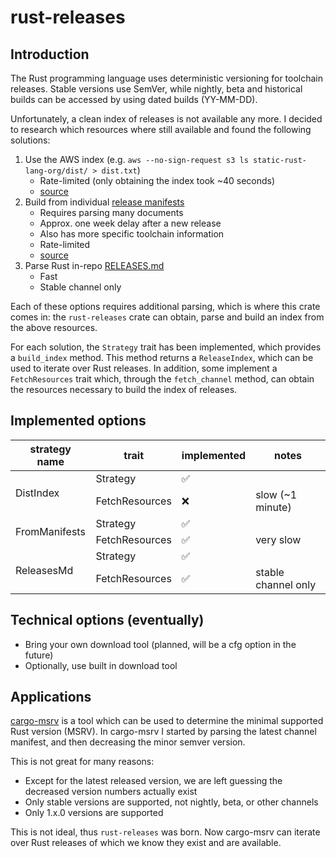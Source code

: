 # rust-releases


## Introduction

The Rust programming language uses deterministic versioning for toolchain releases. Stable versions use SemVer, 
while nightly, beta and historical builds can be accessed by using dated builds (YY-MM-DD).

Unfortunately, a clean index of releases is not available any more. I decided to research which resources where still available
and found the following solutions:
    
  1) Use the AWS index (e.g. `aws --no-sign-request s3 ls static-rust-lang-org/dist/ > dist.txt`)
      * Rate-limited (only obtaining the index took ~40 seconds)
      * [source](https://github.com/rust-lang/rust/issues/56971#issuecomment-527199391)
  2) Build from individual [release manifests](https://static.rust-lang.org/manifests.txt)
      * Requires parsing many documents
      * Approx. one week delay after a new release
      * Also has more specific toolchain information
      * Rate-limited
      * [source](https://github.com/rust-lang/rust/issues/56971#issuecomment-532783994)
  3) Parse Rust in-repo [RELEASES.md](https://raw.githubusercontent.com/rust-lang/rust/master/RELEASES.md)
      * Fast
      * Stable channel only

Each of these options requires additional parsing, which is where this crate comes in: the `rust-releases` crate
can obtain, parse and build an index from the above resources.

For each solution, the `Strategy` trait has been implemented, which provides a `build_index` method. This method
returns a `ReleaseIndex`, which can be used to iterate over Rust releases. In addition, some implement a `FetchResources`
trait which, through the `fetch_channel` method, can obtain the resources necessary to build the index of releases.

## Implemented options

<table>
<thead>
  <tr>
    <th>strategy name</th>
    <th>trait</th>
    <th>implemented</th>
    <th>notes</th>
  </tr>
</thead>
<tbody>
  <tr>
    <td rowspan="2">DistIndex</td>
    <td>Strategy</td>
    <td>✅</td>
    <td></td>
  </tr>
  <tr>
    <td>FetchResources</td>
    <td>❌</td>
    <td>slow (~1 minute)</td>
  </tr>
  <tr>
    <td rowspan="2">FromManifests</td>
    <td>Strategy</td>
    <td>✅</td>
    <td></td>
  </tr>
  <tr>
    <td>FetchResources</td>
    <td>✅ </td>
    <td>very slow</td>
  </tr>
  <tr>
    <td rowspan="2">ReleasesMd</td>
    <td>Strategy</td>
    <td>✅</td>
    <td></td>
  </tr>
  <tr>
    <td>FetchResources</td>
    <td>✅</td>
    <td>stable channel only</td>
  </tr>
</tbody>
</table>

## Technical options (eventually)

* Bring your own download tool (planned, will be a cfg option in the future)
* Optionally, use built in download tool

## Applications

[cargo-msrv](https://github.com/foresterre/cargo-msrv) is a tool which can be used to determine the minimal supported Rust version (MSRV).
In cargo-msrv I started by parsing the latest channel manifest, and then decreasing the minor semver version.

This is not great for many reasons:
* Except for the latest released version, we are left guessing the decreased version numbers
  actually exist
* Only stable versions are supported, not nightly, beta, or other channels
* Only 1.x.0 versions are supported

This is not ideal, thus `rust-releases` was born. Now cargo-msrv can iterate over Rust releases of which we know they exist and are available.